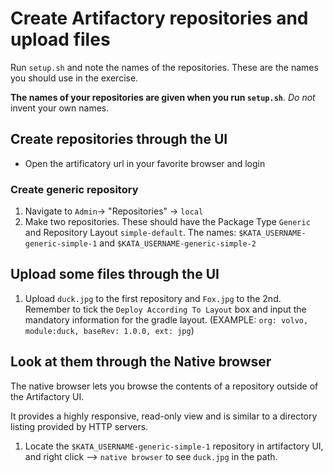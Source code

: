 # Create Artifactory repositories and upload files
Run `setup.sh` and note the names of the repositories. These are the names you should use in the exercise.

**The names of your repositories are given when you run `setup.sh`**. _Do not_ invent your own names.

## Create repositories through the UI

* Open the artificatory url in your favorite browser and login

### Create generic repository

1. Navigate to `Admin`-> "Repositories" -> `local`
1. Make two repositories. These should have the Package Type `Generic` and Repository Layout `simple-default`. The names: `$KATA_USERNAME-generic-simple-1` and `$KATA_USERNAME-generic-simple-2`

## Upload some files through the UI

1. Upload `duck.jpg` to the first repository and `Fox.jpg` to the 2nd. Remember to tick the `Deploy According To Layout` box and input the mandatory information for the gradle layout. (EXAMPLE: `org: volvo, module:duck, baseRev: 1.0.0, ext: jpg`)

## Look at them through the Native browser

The native browser lets you browse the contents of a repository outside of the Artifactory UI.

It provides a highly responsive, read-only view and is similar to a directory listing provided by HTTP servers.

1. Locate the `$KATA_USERNAME-generic-simple-1` repository in artifactory UI, and right click --> `native browser` to see `duck.jpg` in the path.